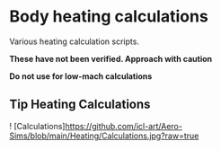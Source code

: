 
# Body heating calculations

Various heating calculation scripts.

**These have not been verified. Approach with caution**

**Do not use for low-mach calculations**

## Tip Heating Calculations

! [Calculations]https://github.com/icl-art/Aero-Sims/blob/main/Heating/Calculations.jpg?raw=true
